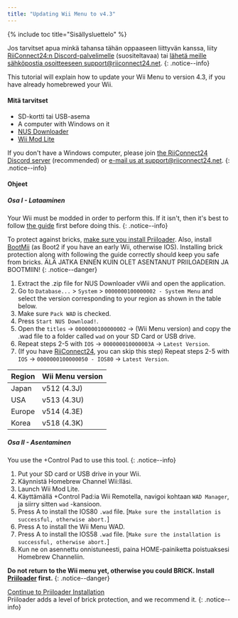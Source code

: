 ```yaml
---
title: "Updating Wii Menu to v4.3"
---
```


{% include toc title="Sisällysluettelo" %}

Jos tarvitset apua minkä tahansa tähän oppaaseen liittyvän kanssa, liity [RiiConnect24:n Discord-palvelimelle](https://discord.gg/rc24) (suositeltavaa) tai [ lähetä meille sähköpostia osoitteeseen support@riiconnect24.net](mailto:support@riiconnect24.net).
{: .notice--info}

This tutorial will explain how to update your Wii Menu to version 4.3, if you have already homebrewed your Wii.

#### Mitä tarvitset

* SD-kortti tai USB-asema
* A computer with Windows on it
* [NUS Downloader](https://github.com/WiiDatabase/nusdownloader/releases/latest)
* [Wii Mod Lite](https://oscwii.org/library/app/WiiModLite)

If you don't have a Windows computer, please join [the RiiConnect24 Discord server](https://discord.gg/rc24) (recommended) or [e-mail us at support@riiconnect24.net](mailto:support@riiconnect24.net).
{: .notice--info}

#### Ohjeet

##### Osa I - Lataaminen

Your Wii must be modded in order to perform this. If it isn't, then it's best to follow [the guide](get-started) first before doing this.
{: .notice--info}

To protect against bricks, [make sure you install Priiloader](priiloader). Also, install [BootMii](bootmii) (as Boot2 if you have an early Wii, otherwise IOS). Installing brick protection along with following the guide correctly should keep you safe from bricks. ÄLÄ JATKA ENNEN KUIN OLET ASENTANUT PRIILOADERIN JA BOOTMIIN!
{: .notice--danger}

1. Extract the .zip file for NUS Downloader vWii and open the application.
2. Go to `Database...` > `System` > `0000000100000002 - System Menu` and select the version corresponding to your region as shown in the table below.
3. Make sure `Pack WAD` is checked.
4. Press `Start NUS Download!`.
5. Open the `titles` -> `0000000100000002` -> (Wii Menu version) and copy the .wad file to a folder called `wad` on your SD Card or USB drive.
6. Repeat steps 2-5 with `IOS` -> `000000010000003A` -> `Latest Version`.
7. (If you have [RiiConnect24](riiconnect24), you can skip this step) Repeat steps 2-5 with `IOS` -> `0000000100000050 - IOS80` -> `Latest Version`.

| Region | Wii Menu version |
| ------ | ---------------- |
| Japan  | v512 (4.3J)      |
| USA    | v513 (4.3U)      |
| Europe | v514 (4.3E)      |
| Korea  | v518 (4.3K)      |

##### Osa II - Asentaminen

You use the +Control Pad to use this tool.
{: .notice--info}

1. Put your SD card or USB drive in your Wii.
2. Käynnistä Homebrew Channel Wii:lläsi.
3. Launch Wii Mod Lite.
4. Käyttämällä +Control Pad:ia Wii Remotella, navigoi kohtaan `WAD Manager`, ja siirry sitten `wad` -kansioon.
5. Press A to install the IOS80 `.wad` file. [`Make sure the installation is successful, otherwise abort.`]
6. Press A to install the Wii Menu WAD.
7. Press A to install the IOS58 `.wad` file. [`Make sure the installation is successful, otherwise abort.`]
8. Kun ne on asennettu onnistuneesti, paina HOME-painiketta poistuaksesi Homebrew Channeliin.

**Do not return to the Wii menu yet, otherwise you could BRICK. Install [Priiloader](priiloader) first.**
{: .notice--danger}

[Continue to Priiloader Installation](priiloader)<br> Priiloader adds a level of brick protection, and we recommend it.
{: .notice--info}
